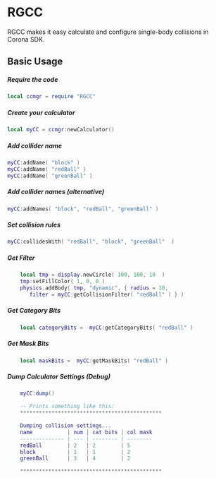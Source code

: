 RGCC
============

RGCC makes it easy calculate and configure single-body collisions in Corona SDK.

Basic Usage
-------------------------

##### Require the code
```lua
local ccmgr = require "RGCC"
```

##### Create your calculator
```lua
local myCC = ccmgr:newCalculator()
```

##### Add collider name
```lua
myCC:addName( "block" )
myCC:addName( "redBall" )
myCC:addName( "greenBall" )
```


##### Add collider names (alternative)
```lua
myCC:addNames( "block", "redBall", "greenBall" )
```

##### Set collision rules
```lua
myCC:collidesWith( "redBall", "block", "greenBall"  )
```

##### Get Filter
```lua
	local tmp = display.newCircle( 100, 100, 10  )
	tmp:setFillColor( 1, 0, 0 )
	physics.addBody( tmp, "dynamic", { radius = 10, 
	   filter = myCC:getCollisionFilter( "redBall" ) } )
```

##### Get Category Bits
```lua
	local categoryBits =  myCC:getCategoryBits( "redBall" ) 
```

##### Get Mask Bits
```lua
	local maskBits =  myCC:getMaskBits( "redBall" ) 
```

##### Dump Calculator Settings (Debug)
```lua
	myCC:dump()

	-- Prints something like this:
	*********************************************

	Dumping collision settings...
	name           | num | cat bits | col mask
	-------------- | --- | -------- | --------
	redBall        | 2   | 2        | 5
	block          | 1   | 1        | 2
	greenBall      | 3   | 4        | 2

	*********************************************
```


